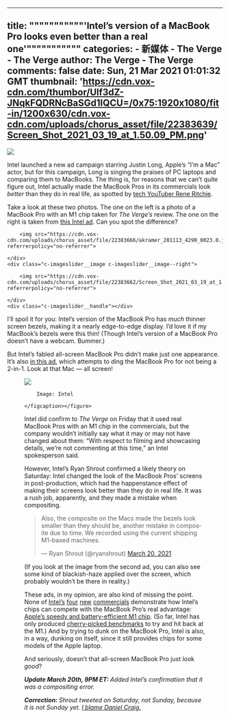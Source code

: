 
---
title: """""""""""'Intel’s version of a MacBook Pro looks even better than a real one'"""""""""""
categories: 
    - 新媒体
    - The Verge - The Verge
author: The Verge - The Verge
comments: false
date: Sun, 21 Mar 2021 01:01:32 GMT
thumbnail: 'https://cdn.vox-cdn.com/thumbor/Ulf3dZ-JNqkFQDRNcBaSGd1IQCU=/0x75:1920x1080/fit-in/1200x630/cdn.vox-cdn.com/uploads/chorus_asset/file/22383639/Screen_Shot_2021_03_19_at_1.50.09_PM.png'
---

<div>   
<img src="https://cdn.vox-cdn.com/thumbor/Ulf3dZ-JNqkFQDRNcBaSGd1IQCU=/0x75:1920x1080/fit-in/1200x630/cdn.vox-cdn.com/uploads/chorus_asset/file/22383639/Screen_Shot_2021_03_19_at_1.50.09_PM.png" referrerpolicy="no-referrer">
  <p id="48SGu8">Intel launched a new ad campaign starring Justin Long, Apple’s “I’m a Mac” actor, but for this campaign, Long is singing the praises of PC laptops and comparing them to MacBooks. The thing is, for reasons that we can’t quite figure out, Intel actually made the MacBook Pros in its commercials look <em>better</em> than they do in real life, as spotted by <a href="https://youtu.be/my4ZjCUkTsI">tech YouTuber Rene Ritchie</a>. </p>
<p id="vHxUsS">Take a look at these two photos. The one on the left is a photo of a MacBook Pro with an M1 chip taken for <em>The Verge’s</em> review. The one on the right is taken from <a href="https://youtu.be/rvDDC6ktCUg">this Intel ad</a>. Can you spot the difference? </p>
<div id="gCbYEy">
<div class="c-imageslider" data-cid="apps/imageslider-1616387653_2439_994552" data-cdata="&#123;"caption":"","image_left":&#123;"ratio":"*","original_url":"https://cdn.vox-cdn.com/uploads/chorus_asset/file/22383666/akramer_201113_4290_0023.0.jpg","network":"verge","bgcolor":"white","pinterest_enabled":false,"caption":null,"credit":null,"focal_area":&#123;"top_left_x":0,"top_left_y":0,"bottom_right_x":987,"bottom_right_y":767&#125;,"bounds":[0,0,987,767],"uploaded_size":&#123;"width":987,"height":767&#125;,"focal_point":null,"asset_id":22383666,"asset_credit":null,"alt_text":""&#125;,"image_right":&#123;"ratio":"*","original_url":"https://cdn.vox-cdn.com/uploads/chorus_asset/file/22383662/Screen_Shot_2021_03_19_at_1.50.09_PM.png","network":"verge","bgcolor":"white","pinterest_enabled":false,"caption":null,"credit":null,"focal_area":&#123;"top_left_x":0,"top_left_y":0,"bottom_right_x":1034,"bottom_right_y":794&#125;,"bounds":[0,0,1034,794],"uploaded_size":&#123;"width":1034,"height":794&#125;,"focal_point":null,"asset_id":22383662,"asset_credit":null,"alt_text":""&#125;,"credit":null&#125;">
  <div class="c-imageslider__images">
    <div class="c-imageslider__image c-imageslider__image--left">
      
        <img src="https://cdn.vox-cdn.com/uploads/chorus_asset/file/22383666/akramer_201113_4290_0023.0.jpg" referrerpolicy="no-referrer">
      
    </div>
    <div class="c-imageslider__image c-imageslider__image--right">
      
        <img src="https://cdn.vox-cdn.com/uploads/chorus_asset/file/22383662/Screen_Shot_2021_03_19_at_1.50.09_PM.png" referrerpolicy="no-referrer">
      
    </div>
    <div class="c-imageslider__handle"></div>
  </div>
  
</div>
</div>
<p id="EQAO3Z">I’ll spoil it for you: Intel’s version of the MacBook Pro has <em>much</em> thinner screen bezels, making it a nearly edge-to-edge display. I’d love it if my MacBook’s bezels were this thin! (Though Intel’s version of a MacBook Pro doesn’t have a webcam. Bummer.)</p>
<p id="PfrVaf">But Intel’s fabled all-screen MacBook Pro didn’t make just one appearance. It’s also <a href="https://youtu.be/9gtRRMd2_UI">in this ad</a>, which attempts to ding the MacBook Pro for not being a 2-in-1. Look at that Mac — all screen! </p>
  <figure><img src="https://cdn.vox-cdn.com/thumbor/6SECgeZezSD_wiI47pvZrRUKlTI=/0x0:1920x1080/520x0/filters:focal(0x0:1920x1080):no_upscale()/cdn.vox-cdn.com/uploads/chorus_asset/file/22383686/Screen_Shot_2021_03_19_at_10.08.32_AM.png" referrerpolicy="no-referrer"><br><figcaption>
      
      
        Image: Intel
      
    </figcaption></figure>

<p id="deOxPX">Intel did confirm to <em>The Verge </em>on Friday that it used real MacBook Pros with an M1 chip in the commercials, but the company wouldn’t initially say what it may or may not have changed about them: “With respect to filming and showcasing details, we’re not commenting at this time,” an Intel spokesperson said.</p>
<p id="4NmIWF">However, Intel’s Ryan Shrout confirmed a likely theory on Saturday: Intel changed the look of the MacBook Pros’ screens in post-production, which had the happenstance effect of making their screens look better than they do in real life. It was a rush job, apparently, and they made a mistake when compositing. </p>
<div id="6ZhPwq">
<blockquote class="twitter-tweet">
<p lang="en" dir="ltr">Also, the composite on the Macs made the bezels look smaller than they should be, another mistake in composite due to time. We recorded using the current shipping M1-based machines.</p>— Ryan Shrout (@ryanshrout) <a href="https://twitter.com/ryanshrout/status/1373339942533926917?ref_src=twsrc%5Etfw">March 20, 2021</a>
</blockquote>

</div>
<p id="e0FVO2">(If you look at the image from the second ad, you can also see some kind of blackish-haze applied over the screen, which probably wouldn’t be there in reality.)</p>
<p id="7Q96gD">These ads, in my opinion, are also kind of missing the point. None of <a href="https://www.youtube.com/watch?v=rvDDC6ktCUg">Intel’s</a> <a href="https://www.youtube.com/watch?v=9gtRRMd2_UI">four</a> <a href="https://www.youtube.com/watch?v=WfHplU5fatE">new</a> <a href="https://www.youtube.com/watch?v=8HebkohrCns">commercials</a> demonstrate how Intel’s chips can compete with the MacBook Pro’s real advantage: <a href="https://www.theverge.com/21570497/apple-macbook-pro-2020-m1-review">Apple’s speedy and battery-efficient M1 chip</a>. (So far, Intel has only produced <a href="https://www.theverge.com/2021/2/8/22272041/intel-apple-macbook-m1-performance-benchmarks-processors">cherry-picked benchmarks</a> to try and hit back at the M1.) And by trying to dunk on the MacBook Pro, Intel is also, in a way, dunking on itself, since it still provides chips for some models of the Apple laptop.</p>
<p id="1k50q1">And seriously, doesn’t that all-screen MacBook Pro just look <em>good</em>?</p>
<p id="JnauH2"><em><strong>Update March 20th, 9PM ET: </strong></em><em>Added Intel’s confirmation that it was a compositing error.</em></p>
<p id="4IsIoq"><em><strong>Correction: </strong></em><em> Shrout tweeted on Saturday, not Sunday, because it is not Sunday yet. </em><a href="https://www.theverge.com/tldr/22340964/twitter-accounts-bots-days-of-the-week-what-day-is-it"><em>I blame Daniel Craig.</em></a></p>
<p id="fp51go"></p>
  
  
</div>
            